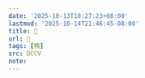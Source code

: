 ```yaml
---
date: '2025-10-13T10:27:23+08:00'
lastmod: '2025-10-14T21:46:45-08:00'
title: 􂞕
url: 􂞕
tags: [鴨]
src: DCCV
note:
---
```

